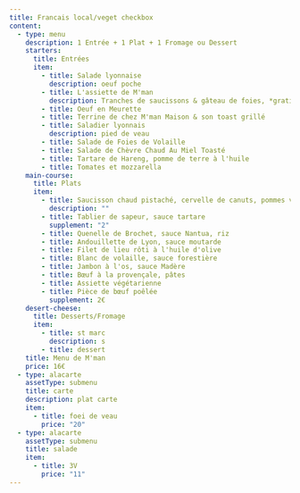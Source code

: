 ```yaml
---
title: Francais local/veget checkbox
content:
  - type: menu
    description: 1 Entrée + 1 Plat + 1 Fromage ou Dessert
    starters:
      title: Entrées
      item:
        - title: Salade lyonnaise
          description: oeuf poche
        - title: L'assiette de M'man
          description: Tranches de saucissons & gâteau de foies, *gratinés au four *
        - title: Oeuf en Meurette
        - title: Terrine de chez M'man Maison & son toast grillé
        - title: Saladier lyonnais
          description: pied de veau
        - title: Salade de Foies de Volaille
        - title: Salade de Chèvre Chaud Au Miel Toasté
        - title: Tartare de Hareng, pomme de terre à l'huile
        - title: Tomates et mozzarella
    main-course:
      title: Plats
      item:
        - title: Saucisson chaud pistaché, cervelle de canuts, pommes vapeurs
          description: ""
        - title: Tablier de sapeur, sauce tartare
          supplement: "2"
        - title: Quenelle de Brochet, sauce Nantua, riz
        - title: Andouillette de Lyon, sauce moutarde
        - title: Filet de lieu rôti à l'huile d'olive
        - title: Blanc de volaille, sauce forestière
        - title: Jambon à l'os, sauce Madère
        - title: Bœuf à la provençale, pâtes
        - title: Assiette végétarienne
        - title: Pièce de bœuf poêlée
          supplement: 2€
    desert-cheese:
      title: Desserts/Fromage
      item:
        - title: st marc
          description: s
        - title: dessert
    title: Menu de M'man
    price: 16€
  - type: alacarte
    assetType: submenu
    title: carte
    description: plat carte
    item:
      - title: foei de veau
        price: "20"
  - type: alacarte
    assetType: submenu
    title: salade
    item:
      - title: 3V
        price: "11"
---
```

